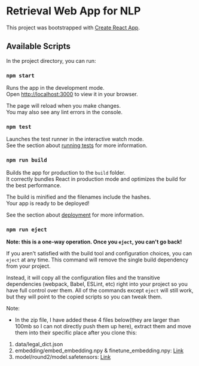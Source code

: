 # Retrieval Web App for NLP

This project was bootstrapped with [Create React App](https://github.com/facebook/create-react-app).

## Available Scripts

In the project directory, you can run:

### `npm start`

Runs the app in the development mode.  
Open [http://localhost:3000](http://localhost:3000) to view it in your browser.

The page will reload when you make changes.  
You may also see any lint errors in the console.

### `npm test`

Launches the test runner in the interactive watch mode.  
See the section about [running tests](https://facebook.github.io/create-react-app/docs/running-tests) for more information.

### `npm run build`

Builds the app for production to the `build` folder.  
It correctly bundles React in production mode and optimizes the build for the best performance.

The build is minified and the filenames include the hashes.  
Your app is ready to be deployed!

See the section about [deployment](https://facebook.github.io/create-react-app/docs/deployment) for more information.

### `npm run eject`

**Note: this is a one-way operation. Once you `eject`, you can't go back!**

If you aren't satisfied with the build tool and configuration choices, you can `eject` at any time. This command will remove the single build dependency from your project.

Instead, it will copy all the configuration files and the transitive dependencies (webpack, Babel, ESLint, etc) right into your project so you have full control over them. All of the commands except `eject` will still work, but they will point to the copied scripts so you can tweak them.

Note: 
- In the zip file, I have added these 4 files below(they are larger than 100mb so I can not directly push them up here), extract them and move them into their specific place after you clone this:
1. data/legal_dict.json
2. embedding/embed_embedding.npy & finetune_embedding.npy: [Link](https://uithcm-my.sharepoint.com/:u:/g/personal/22520039_ms_uit_edu_vn/EbPDsQuT8QdMvK1OnYamAZoB3Xk8do-22dlHr8c5xYoMUQ?e=RNcMx8)
4. model/round2/model.safetensors: [Link](https://uithcm-my.sharepoint.com/:u:/g/personal/22520039_ms_uit_edu_vn/ERvkAXSZFoJMqGlmJdqC44cBSdJxCabE6_MQRO0IeztLWQ?e=J5PyJF)
